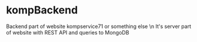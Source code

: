 # kompBackend
Backend part of website kompservice71 or something else
\n It's server part of website with REST API and queries to MongoDB

